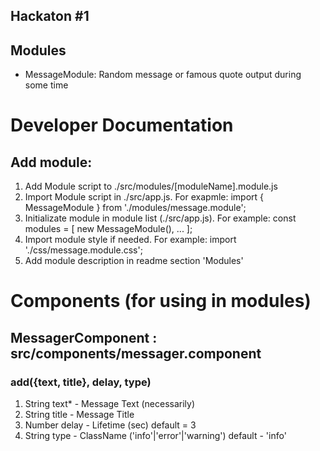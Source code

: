 ## Hackaton #1

## Modules
- MessageModule: Random message or famous quote output during some time 

# Developer Documentation
## Add module:
1. Add Module script to ./src/modules/[moduleName].module.js
2. Import Module script in ./src/app.js. For exapmle: import { MessageModule } from './modules/message.module';
3. Initializate module in module list (./src/app.js). For example: const modules = [
  new MessageModule(), ...
];
4. Import module style if needed. For example: import './css/message.module.css';
5. Add module description in readme section 'Modules'

# Components (for using in modules)
## MessagerComponent : src/components/messager.component
### add({text, title}, delay, type)
1. String text* - Message Text (necessarily)
2. String title - Message Title
3. Number delay - Lifetime (sec) default = 3
4. String type - ClassName ('info'|'error'|'warning') default - 'info'
